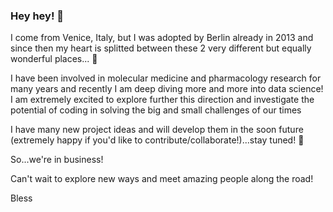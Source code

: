 ### Hey hey! 👋

I come from Venice, Italy, but I was adopted by Berlin already in 2013 and since then my heart is splitted between these 2 very different but equally wonderful places... 💚

I have been involved in molecular medicine and pharmacology research for many years and recently I am deep diving more and more into data science! 
I am extremely excited to explore further this direction and investigate the potential of coding in solving the big and small challenges of our times

I have many new project ideas and will develop them in the soon future (extremely happy if you'd like to contribute/collaborate!)...stay tuned! 💚

So...we're in business!

Can't wait to explore new ways and meet amazing people along the road!

Bless
